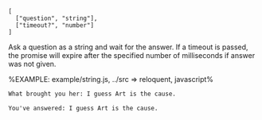 
```### async askSingle => string
[
  ["question", "string"],
  ["timeout?", "number"]
]
```

Ask a question as a string and wait for the answer. If a timeout is passed, the promise will expire after the specified number of milliseconds if answer was not given.

%EXAMPLE: example/string.js, ../src => reloquent, javascript%

```fs
What brought you her: I guess Art is the cause.
```

```fs
You've answered: I guess Art is the cause.
```

